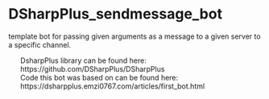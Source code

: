 # DSharpPlus_sendmessage_bot
template bot for passing given arguments as a message to a given server to a specific channel. <br />
<ul>
DsharpPlus library can be found here: https://github.com/DSharpPlus/DSharpPlus <br />
Code this bot was based on can be found here: https://dsharpplus.emzi0767.com/articles/first_bot.html
</ul>
